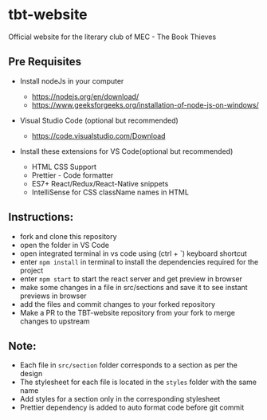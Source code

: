 # tbt-website

Official website for the literary club of MEC - The Book Thieves

## Pre Requisites

- Install nodeJs in your computer

  - https://nodejs.org/en/download/
  - https://www.geeksforgeeks.org/installation-of-node-js-on-windows/

- Visual Studio Code (optional but recommended)
  - https://code.visualstudio.com/Download
- Install these extensions for VS Code(optional but recommended)
  - HTML CSS Support
  - Prettier - Code formatter
  - ES7+ React/Redux/React-Native snippets
  - IntelliSense for CSS className names in HTML

## Instructions:

- fork and clone this repository
- open the folder in VS Code
- open integrated terminal in vs code using (ctrl + `) keyboard shortcut
- enter `npm install` in terminal to install the dependencies required for the project
- enter `npm start` to start the react server and get preview in browser
- make some changes in a file in src/sections and save it to see instant previews in browser
- add the files and commit changes to your forked repository
- Make a PR to the TBT-website repository from your fork to merge changes to upstream

## Note:

- Each file in `src/section` folder corresponds to a section as per the design
- The stylesheet for each file is located in the `styles` folder with the same name
- Add styles for a section only in the corresponding stylesheet
- Prettier dependency is added to auto format code before git commit
